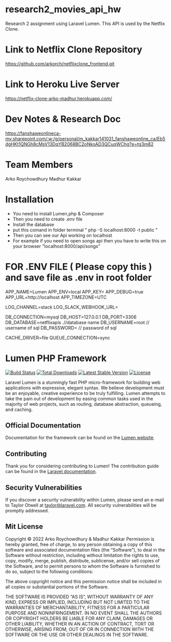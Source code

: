 # research2_movies_api_hw
Research 2 assignment using Laravel Lumen. This API is used by the Netflix Clone.

# Link to Netflix Clone Repository
https://github.com/arkorch/netflixclone_frontend.git

# Link to Heroku Live Server
https://netflix-clone-arko-madhur.herokuapp.com/

# Dev Notes & Research Doc
https://fanshaweonlineca-my.sharepoint.com/:w:/g/personal/m_kakkar141031_fanshaweonline_ca/Eb5dgHKt1QNGh8cMsV13DqYB2068BC2oNkoAD3QCuqWChg?e=tg3m82

# Team Members
Arko Roychowdhury
Madhur Kakkar

# Installation 
* You need to install Lumen,php & Composer 
* Then you need to create .env file 
* Install the database
* put this comand in folder terminal " php -S localhost:8000 -t public " 
* Then you can see our Api working on localhost
* For example if you need to open songs api then you have to write this on your browser "localhost:8000/api/songs"

# FOR .ENV FILE ( Please copy this ) and save file as .env in root folder 

APP_NAME=Lumen
APP_ENV=local
APP_KEY=
APP_DEBUG=true
APP_URL=http://localhost
APP_TIMEZONE=UTC

LOG_CHANNEL=stack
LOG_SLACK_WEBHOOK_URL=

DB_CONNECTION=mysql
DB_HOST=127.0.0.1
DB_PORT=3306
DB_DATABASE=netflixapis    .//database name
DB_USERNAME=root           // username of sql
DB_PASSWORD=               // password of sql

CACHE_DRIVER=file
QUEUE_CONNECTION=sync

# Lumen PHP Framework

[![Build Status](https://travis-ci.org/laravel/lumen-framework.svg)](https://travis-ci.org/laravel/lumen-framework)
[![Total Downloads](https://img.shields.io/packagist/dt/laravel/framework)](https://packagist.org/packages/laravel/lumen-framework)
[![Latest Stable Version](https://img.shields.io/packagist/v/laravel/framework)](https://packagist.org/packages/laravel/lumen-framework)
[![License](https://img.shields.io/packagist/l/laravel/framework)](https://packagist.org/packages/laravel/lumen-framework)

Laravel Lumen is a stunningly fast PHP micro-framework for building web applications with expressive, elegant syntax. We believe development must be an enjoyable, creative experience to be truly fulfilling. Lumen attempts to take the pain out of development by easing common tasks used in the majority of web projects, such as routing, database abstraction, queueing, and caching.

## Official Documentation

Documentation for the framework can be found on the [Lumen website](https://lumen.laravel.com/docs).

## Contributing

Thank you for considering contributing to Lumen! The contribution guide can be found in the [Laravel documentation](https://laravel.com/docs/contributions).

## Security Vulnerabilities

If you discover a security vulnerability within Lumen, please send an e-mail to Taylor Otwell at taylor@laravel.com. All security vulnerabilities will be promptly addressed.

## Mit License

Copyright © 2022 Arko Roychowdhury & Madhur Kakkar
Permission is hereby granted, free of charge, to any person obtaining a copy of this software and associated documentation files (the “Software”), to deal in the Software without restriction, including without limitation the rights to use, copy, modify, merge, publish, distribute, sublicense, and/or sell copies of the Software, and to permit persons to whom the Software is furnished to do so, subject to the following conditions:

The above copyright notice and this permission notice shall be included in all copies or substantial portions of the Software.

THE SOFTWARE IS PROVIDED “AS IS”, WITHOUT WARRANTY OF ANY KIND, EXPRESS OR IMPLIED, INCLUDING BUT NOT LIMITED TO THE WARRANTIES OF MERCHANTABILITY, FITNESS FOR A PARTICULAR PURPOSE AND NONINFRINGEMENT. IN NO EVENT SHALL THE AUTHORS OR COPYRIGHT HOLDERS BE LIABLE FOR ANY CLAIM, DAMAGES OR OTHER LIABILITY, WHETHER IN AN ACTION OF CONTRACT, TORT OR OTHERWISE, ARISING FROM, OUT OF OR IN CONNECTION WITH THE SOFTWARE OR THE USE OR OTHER DEALINGS IN THE SOFTWARE.
